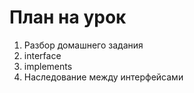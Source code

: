 # План на урок

1. Разбор домашнего задания  
2. interface
3. implements
4. Наследование между интерфейсами


